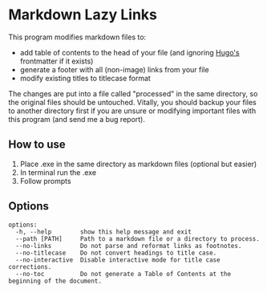 # Markdown Lazy Links

This program modifies markdown files to:
- add table of contents to the head of your file (and ignoring [Hugo's](https://gohugo.io/) frontmatter if it exists)
- generate a footer with all (non-image) links from your file
- modify existing titles to titlecase format

The changes are put into a file called "processed" in the same directory, so the original files should be untouched. Vitally, you should backup your files to another directory first if you are unsure or modifying important files with this program (and send me a bug report).

## How to use
1. Place .exe in the same directory as markdown files (optional but easier)
2. In terminal run the .exe
3. Follow prompts

## Options
```
options:
  -h, --help        show this help message and exit
  --path [PATH]     Path to a markdown file or a directory to process.
  --no-links        Do not parse and reformat links as footnotes.
  --no-titlecase    Do not convert headings to title case.
  --no-interactive  Disable interactive mode for title case corrections.
  --no-toc          Do not generate a Table of Contents at the beginning of the document.
```
